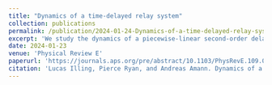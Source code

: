 ```yaml
---
title: "Dynamics of a time-delayed relay system"
collection: publications
permalink: /publication/2024-01-24-Dynamics-of-a-time-delayed-relay-system
excerpt: 'We study the dynamics of a piecewise-linear second-order delay differential equation that is representative of feedback systems with relays (switches) that actuate after a fixed delay. The system under study exhibits strong multirhythmicity, the coexistence of many stable periodic solutions for the same values of the parameters. We present a detailed study of these periodic solutions and their bifurcations. Starting from an integro-differential model, we show how to reduce the system to a set of finite-dimensional maps. We then demonstrate that the parameter regions of existence of periodic solutions can be understood in terms of discontinuity induced bifurcations and their stability is determined by smooth bifurcations. Using this technique we are able to show that slowly oscillating solutions are always stable if they exist. We also demonstrate the coexistence of stable periodic solutions with quasiperiodic solutions.'
date: 2024-01-23
venue: 'Physical Review E'
paperurl: 'https://journals.aps.org/pre/abstract/10.1103/PhysRevE.109.014223'
citation: 'Lucas Illing, Pierce Ryan, and Andreas Amann. Dynamics of a time-delayed relay system. Phys. Rev. E , 109:014223, 2024.'
---
```

